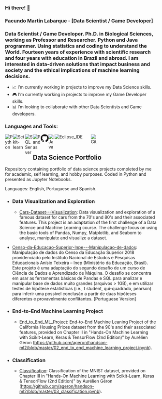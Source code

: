 ### Hi there! 👋

<!--
**flabarque/flabarque** is a ✨ _special_ ✨ repository because its `README.md` (this file) appears on your GitHub profile.

Here are some ideas to get you started:

- 🔭 I’m currently working on ...
- 🌱 I’m currently learning ...
- 👯 I’m looking to collaborate on ...
- 🤔 I’m looking for help with ...
- 💬 Ask me about ...
- 📫 How to reach me: ...
- 😄 Pronouns: ...
- ⚡ Fun fact: ...
-->

### Facundo Martín Labarque - [Data Scientist / Game Developer] 

### Data Scientist / Game Developer. Ph.D. in Biological Sciences, working as Professor and Researcher. Python and Java programmer. Using statistics and coding to understand the World. Fourteen years of experience with scientific research and four years with education in Brazil and abroad. I am interested in data-driven solutions that impact business and society and the ethical implications of machine learning decisions. 

- 📈 I’m currently working in projects to improve my Data Science skills.
- :video_game: I’m currently working in projects to improve my Game Developer skills.
- 📊 I’m looking to collaborate with other Data Scientists and Game developers. 

### Languages and Tools:

<img align="left" alt="Python" width="26px" src="https://cdn3.iconfinder.com/data/icons/logos-and-brands-adobe/512/267_Python-512.png" />

[<img align="left" alt="Scikit-learn" width="40px" src="https://upload.wikimedia.org/wikipedia/commons/0/05/Scikit_learn_logo_small.svg" />](https://scikit-learn.org/stable/)

<img align="left" alt="SQLServer" width="26px" src="https://img.icons8.com/color/2x/microsoft-sql-server.png" />

<img align="left" alt="Pandas" width="26px" src="https://cdn.jsdelivr.net/npm/simple-icons@3.4.0/icons/pandas.svg" />

<img align="left" alt="GitHub" width="26px" src="https://raw.githubusercontent.com/github/explore/78df643247d429f6cc873026c0622819ad797942/topics/github/github.png" />

<img align="left" alt="Java" width="20px" src="https://upload.wikimedia.org/wikipedia/fr/thumb/2/2e/Java_Logo.svg/800px-Java_Logo.svg.png" />

<img align="left" alt="Eclipse_IDE" width="120px" src="https://upload.wikimedia.org/wikipedia/commons/d/d0/Eclipse-Luna-Logo.svg" />

<img align="left" alt="Git" width="26px" src="https://git-scm.com/images/logos/downloads/Git-Icon-1788C.png" />

<br />
<br />

## Data Science Portfolio

Repository containing portfolio of data science projects completed by me for academic, self learning, and hobby purposes. Coded in Python and presented as Jupyter Notebooks.

Languages: English, Portuguese and Spanish.

- ### Data Visualization and Exploration
  - [Cars-Dataset---Visualization](https://github.com/flabarque/Cars-Dataset---Visualization/blob/main/GitHub_Cars_Dataset_Visualization.ipynb): Data visualization and exploration of a famous dataset for cars from the 70's and 80's and their associated features. This project is an adaptation of the first challenge of a Data Science and Machine Learning course. The challenge focus on using the basic tools of Pandas, Numpy, Matplotlib, and Seaborn to analyse, manipulate and visualize a dataset.
 - [Censo-da-Educacao-Superior-Inpe---Manipulacao-de-dados](https://github.com/flabarque/Censo-da-Educacao-Superior-Inpe---Manipulacao-de-dados/blob/main/GitHub_Censo_Educa%C3%A7%C3%A3o_Superior.ipynb): Manipulação de dados do Censo da Educação Superior 2018 providenciado pelo Instituto Nacional de Estudos e Pesquisas Educacionais Anísio Teixeira – Inep (Ministério da Educação, Brasil). Este projeto é uma adaptação do segundo desafio de um curso de Ciência de Dados e Aprendizado de Máquina. O desafio se concentra em usar as ferramentas básicas de Pandas e SQL para analizar e manipular base de dados muito grandes (arquivos > 1GB), e em utilizar testes de hipótese estatísticas (i.e., t student, qui-quadrado, pearson) para inferir uma possível conclusão a partir de duas hipóteses diferentes e provavelmente conflitantes. [Portuguese Version]

- ### End-to-End Machine Learning Project
  - [End_to_End_ML_Project](https://github.com/flabarque/End-to-End-ML-Project/blob/main/GitHub_End_to_End_ML_Project.ipynb): End-to-End Machine Leaning Project of the California Housing Prices dataset from the 90's and their associated features, provided on Chapter II in "Hands-On Machine Learning with Scikit-Learn, Keras & TensorFlow (2nd Edition)" by Aurélien Géron (https://github.com/ageron/handson-ml2/blob/master/02_end_to_end_machine_learning_project.ipynb).

- ### Classification
  - [Classification](https://github.com/flabarque/Classification/blob/main/GitHub_Classification.ipynb): Classification of the MNIST dataset, provided on Chapter III in "Hands-On Machine Learning with Scikit-Learn, Keras & TensorFlow (2nd Edition)" by Aurélien Géron (https://github.com/ageron/handson-ml2/blob/master/03_classification.ipynb).

